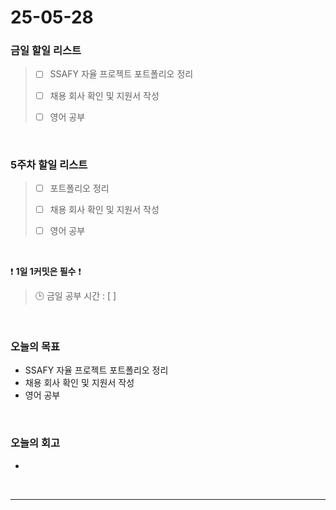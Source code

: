 # 25-05-28

### 금일 할일 리스트
> - [ ] SSAFY 자율 프로젝트 포트폴리오 정리
>
> - [ ] 채용 회사 확인 및 지원서 작성
>
> - [ ] 영어 공부

<br/>

### 5주차 할일 리스트

> - [ ] 포트폴리오 정리
>
> - [ ] 채용 회사 확인 및 지원서 작성
>
> - [ ] 영어 공부

<br/>

❗ **1일 1커밋은 필수** ❗

> 🕒 금일 공부 시간 : [  ]

<br/>

### 오늘의 목표
- SSAFY 자율 프로젝트 포트폴리오 정리
- 채용 회사 확인 및 지원서 작성
- 영어 공부

<br>

### 오늘의 회고
- 


<br/>

---
